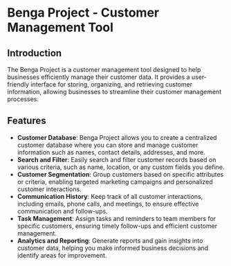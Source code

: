 # Benga Project - Customer Management Tool

## Introduction
The Benga Project is a customer management tool designed to help businesses efficiently manage their customer data. It provides a user-friendly interface for storing, organizing, and retrieving customer information, allowing businesses to streamline their customer management processes.

## Features
- **Customer Database**: Benga Project allows you to create a centralized customer database where you can store and manage customer information such as names, contact details, addresses, and more.
- **Search and Filter**: Easily search and filter customer records based on various criteria, such as name, location, or any custom fields you define.
- **Customer Segmentation**: Group customers based on specific attributes or criteria, enabling targeted marketing campaigns and personalized customer interactions.
- **Communication History**: Keep track of all customer interactions, including emails, phone calls, and meetings, to ensure effective communication and follow-ups.
- **Task Management**: Assign tasks and reminders to team members for specific customers, ensuring timely follow-ups and efficient customer management.
- **Analytics and Reporting**: Generate reports and gain insights into customer data, helping you make informed business decisions and identify areas for improvement.


